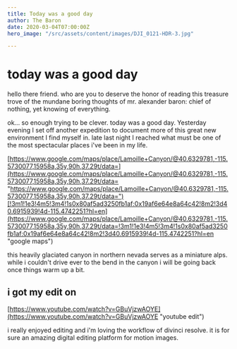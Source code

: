 ```yaml
---
title: Today was a good day
author: The Baron
date: 2020-03-04T07:00:00Z
hero_image: "/src/assets/content/images/DJI_0121-HDR-3.jpg"

---
```

# today was a good day

hello there friend. who are you to deserve the honor of reading this treasure trove of the mundane boring thoughts of mr. alexander baron: chief of nothing, yet knowing of everything. 

ok... so enough trying to be clever. today was a good day. Yesterday evening I set off another expedition to document more of this great new environment I find myself in. late last night I reached what must be one of the most spectacular places i've been in my life. 

[https://www.google.com/maps/place/Lamoille+Canyon/@40.6329781,-115.5730077,15958a,35y,90h,37.29t/data=](https://www.google.com/maps/place/Lamoille+Canyon/@40.6329781,-115.5730077,15958a,35y,90h,37.29t/data= "https://www.google.com/maps/place/Lamoille+Canyon/@40.6329781,-115.5730077,15958a,35y,90h,37.29t/data=")[!3m1!1e3!4m5!3m4!1s0x80af5ad3250fb1af:0x19af6e64e8a64c42!8m2!3d40.6915939!4d-115.4742251?hl=en](https://www.google.com/maps/place/Lamoille+Canyon/@40.6329781,-115.5730077,15958a,35y,90h,37.29t/data=!3m1!1e3!4m5!3m4!1s0x80af5ad3250fb1af:0x19af6e64e8a64c42!8m2!3d40.6915939!4d-115.4742251?hl=en "google maps")

this heavily glaciated canyon in northern nevada serves as a miniature alps. while i couldn't drive ever to the bend in the canyon i will be going back once things warm up a bit.

## i got my edit on

[https://www.youtube.com/watch?v=GBuVjzwAOYE](https://www.youtube.com/watch?v=GBuVjzwAOYE "youtube edit")

i really enjoyed editing and i'm loving the workflow of divinci resolve. it is for sure an amazing digital editing platform for motion images.